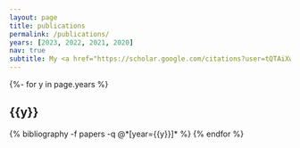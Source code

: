 ```yaml
---
layout: page
title: publications
permalink: /publications/
years: [2023, 2022, 2021, 2020]
nav: true
subtitle: My <a href="https://scholar.google.com/citations?user=tQTAiXwAAAAJ&hl=en"> Google Scholar </a> is more likely to be up to date.
---
```

<!-- _pages/publications.md -->
<div class="publications">

{%- for y in page.years %}
  <h2 class="year">{{y}}</h2>
  {% bibliography -f papers -q @*[year={{y}}]* %}
{% endfor %}

</div>